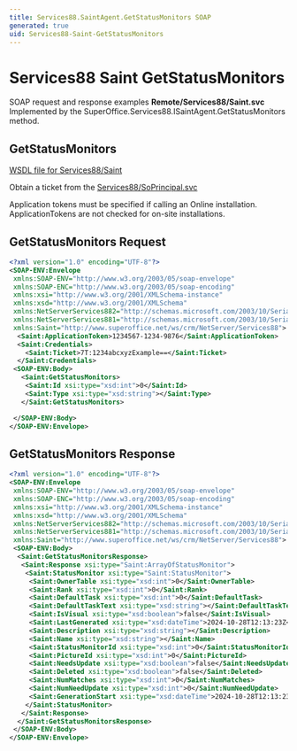 ```yaml
---
title: Services88.SaintAgent.GetStatusMonitors SOAP
generated: true
uid: Services88-Saint-GetStatusMonitors
---
```


# Services88 Saint GetStatusMonitors

SOAP request and response examples **Remote/Services88/Saint.svc**
Implemented by the <see cref="M:SuperOffice.Services88.ISaintAgent.GetStatusMonitors">SuperOffice.Services88.ISaintAgent.GetStatusMonitors</see> method.

## GetStatusMonitors





[WSDL file for Services88/Saint](../Services88-Saint.md)

Obtain a ticket from the [Services88/SoPrincipal.svc](../SoPrincipal/index.md)

Application tokens must be specified if calling an Online installation. ApplicationTokens are not checked for on-site installations.

## GetStatusMonitors Request

```xml
<?xml version="1.0" encoding="UTF-8"?>
<SOAP-ENV:Envelope
 xmlns:SOAP-ENV="http://www.w3.org/2003/05/soap-envelope"
 xmlns:SOAP-ENC="http://www.w3.org/2003/05/soap-encoding"
 xmlns:xsi="http://www.w3.org/2001/XMLSchema-instance"
 xmlns:xsd="http://www.w3.org/2001/XMLSchema"
 xmlns:NetServerServices882="http://schemas.microsoft.com/2003/10/Serialization/Arrays"
 xmlns:NetServerServices881="http://schemas.microsoft.com/2003/10/Serialization/"
 xmlns:Saint="http://www.superoffice.net/ws/crm/NetServer/Services88">
  <Saint:ApplicationToken>1234567-1234-9876</Saint:ApplicationToken>
  <Saint:Credentials>
    <Saint:Ticket>7T:1234abcxyzExample==</Saint:Ticket>
  </Saint:Credentials>
 <SOAP-ENV:Body>
   <Saint:GetStatusMonitors>
    <Saint:Id xsi:type="xsd:int">0</Saint:Id>
    <Saint:Type xsi:type="xsd:string"></Saint:Type>
   </Saint:GetStatusMonitors>

 </SOAP-ENV:Body>
</SOAP-ENV:Envelope>

```


## GetStatusMonitors Response

```xml
<?xml version="1.0" encoding="UTF-8"?>
<SOAP-ENV:Envelope
 xmlns:SOAP-ENV="http://www.w3.org/2003/05/soap-envelope"
 xmlns:SOAP-ENC="http://www.w3.org/2003/05/soap-encoding"
 xmlns:xsi="http://www.w3.org/2001/XMLSchema-instance"
 xmlns:xsd="http://www.w3.org/2001/XMLSchema"
 xmlns:NetServerServices882="http://schemas.microsoft.com/2003/10/Serialization/Arrays"
 xmlns:NetServerServices881="http://schemas.microsoft.com/2003/10/Serialization/"
 xmlns:Saint="http://www.superoffice.net/ws/crm/NetServer/Services88">
 <SOAP-ENV:Body>
  <Saint:GetStatusMonitorsResponse>
   <Saint:Response xsi:type="Saint:ArrayOfStatusMonitor">
    <Saint:StatusMonitor xsi:type="Saint:StatusMonitor">
     <Saint:OwnerTable xsi:type="xsd:int">0</Saint:OwnerTable>
     <Saint:Rank xsi:type="xsd:int">0</Saint:Rank>
     <Saint:DefaultTask xsi:type="xsd:int">0</Saint:DefaultTask>
     <Saint:DefaultTaskText xsi:type="xsd:string"></Saint:DefaultTaskText>
     <Saint:IsVisual xsi:type="xsd:boolean">false</Saint:IsVisual>
     <Saint:LastGenerated xsi:type="xsd:dateTime">2024-10-28T12:13:23Z</Saint:LastGenerated>
     <Saint:Description xsi:type="xsd:string"></Saint:Description>
     <Saint:Name xsi:type="xsd:string"></Saint:Name>
     <Saint:StatusMonitorId xsi:type="xsd:int">0</Saint:StatusMonitorId>
     <Saint:PictureId xsi:type="xsd:int">0</Saint:PictureId>
     <Saint:NeedsUpdate xsi:type="xsd:boolean">false</Saint:NeedsUpdate>
     <Saint:Deleted xsi:type="xsd:boolean">false</Saint:Deleted>
     <Saint:NumMatches xsi:type="xsd:int">0</Saint:NumMatches>
     <Saint:NumNeedUpdate xsi:type="xsd:int">0</Saint:NumNeedUpdate>
     <Saint:GenerationStart xsi:type="xsd:dateTime">2024-10-28T12:13:23Z</Saint:GenerationStart>
    </Saint:StatusMonitor>
   </Saint:Response>
  </Saint:GetStatusMonitorsResponse>
 </SOAP-ENV:Body>
</SOAP-ENV:Envelope>

```

